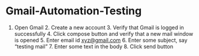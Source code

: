 # Gmail-Automation-Testing
1. Open Gmail  2. Create a new account  3. Verify that Gmail is logged in successfully  4. Click compose button and verify that a new mail window is opened  5. Enter email id xyz@gmail.com  6. Enter some subject, say “testing mail”  7. Enter some text in the body  8. Click send button
